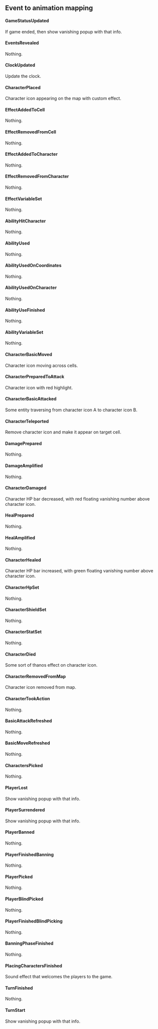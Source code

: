 ## Event to animation mapping
#### GameStatusUpdated
If game ended, then show vanishing popup with that info.
#### EventsRevealed
Nothing.
#### ClockUpdated
Update the clock.
#### CharacterPlaced
Character icon appearing on the map with custom effect.
#### EffectAddedToCell
Nothing.
#### EffectRemovedFromCell
Nothing.
#### EffectAddedToCharacter
Nothing.
#### EffectRemovedFromCharacter
Nothing.
#### EffectVariableSet
Nothing.
#### AbilityHitCharacter
Nothing.
#### AbilityUsed
Nothing.
#### AbilityUsedOnCoordinates
Nothing.
#### AbilityUsedOnCharacter
Nothing.
#### AbilityUseFinished
Nothing.
#### AbilityVariableSet
Nothing.
#### CharacterBasicMoved
Character icon moving across cells.
#### CharacterPreparedToAttack
Character icon with red highlight.
#### CharacterBasicAttacked
Some entity traversing from character icon A to character icon B.
#### CharacterTeleported
Remove character icon and make it appear on target cell.
#### DamagePrepared
Nothing.
#### DamageAmplified
Nothing.
#### CharacterDamaged
Character HP bar decreased, with red floating vanishing number above character icon.
#### HealPrepared
Nothing.
#### HealAmplified
Nothing.
#### CharacterHealed
Character HP bar increased, with green floating vanishing number above character icon.
#### CharacterHpSet
Nothing.
#### CharacterShieldSet
Nothing.
#### CharacterStatSet
Nothing.
#### CharacterDied
Some sort of thanos effect on character icon.
#### CharacterRemovedFromMap
Character icon removed from map.
#### CharacterTookAction
Nothing.
#### BasicAttackRefreshed
Nothing.
#### BasicMoveRefreshed
Nothing.
#### CharactersPicked
Nothing.
#### PlayerLost
Show vanishing popup with that info.
#### PlayerSurrendered
Show vanishing popup with that info.
#### PlayerBanned
Nothing.
#### PlayerFinishedBanning
Nothing.
#### PlayerPicked
Nothing.
#### PlayerBlindPicked
Nothing.
#### PlayerFinishedBlindPicking
Nothing.
#### BanningPhaseFinished
Nothing.
#### PlacingCharactersFinished
Sound effect that welcomes the players to the game.
#### TurnFinished
Nothing.
#### TurnStart
Show vanishing popup with that info.
